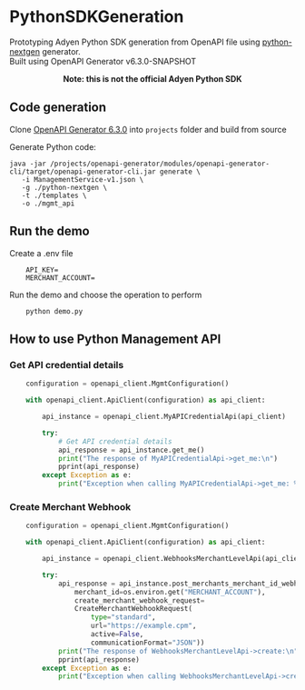 # PythonSDKGeneration
Prototyping Adyen Python SDK generation from OpenAPI file using [python-nextgen](https://github.com/OpenAPITools/openapi-generator/tree/master/modules/openapi-generator/src/main/resources/python-nextgen) generator.  
Built using OpenAPI Generator v6.3.0-SNAPSHOT

<p align="center">
<b>Note: this is not the official Adyen Python SDK</b>
</p>

## Code generation

Clone [OpenAPI Generator 6.3.0](https://github.com/OpenAPITools/openapi-generator) into `projects` 
folder and build from source

Generate Python code:
```
java -jar /projects/openapi-generator/modules/openapi-generator-cli/target/openapi-generator-cli.jar generate \
   -i ManagementService-v1.json \
   -g ./python-nextgen \
   -t ./templates \ 
   -o ./mgmt_api
```

## Run the demo

Create a .env file
```dotenv
    API_KEY=
    MERCHANT_ACCOUNT=
```
Run the demo and choose the operation to perform
```
    python demo.py
```

## How to use Python Management API 

### Get API credential details

```python
    configuration = openapi_client.MgmtConfiguration()

    with openapi_client.ApiClient(configuration) as api_client:

        api_instance = openapi_client.MyAPICredentialApi(api_client)

        try:
            # Get API credential details
            api_response = api_instance.get_me()
            print("The response of MyAPICredentialApi->get_me:\n")
            pprint(api_response)
        except Exception as e:
            print("Exception when calling MyAPICredentialApi->get_me: %s\n" % e)

```

### Create Merchant Webhook
```python
    configuration = openapi_client.MgmtConfiguration()

    with openapi_client.ApiClient(configuration) as api_client:

        api_instance = openapi_client.WebhooksMerchantLevelApi(api_client)

        try:
            api_response = api_instance.post_merchants_merchant_id_webhooks(
                merchant_id=os.environ.get("MERCHANT_ACCOUNT"),
                create_merchant_webhook_request=
                CreateMerchantWebhookRequest(
                    type="standard",
                    url="https://example.cpm",
                    active=False,
                    communicationFormat="JSON"))
            print("The response of WebhooksMerchantLevelApi->create:\n")
            pprint(api_response)
        except Exception as e:
            print("Exception when calling WebhooksMerchantLevelApi->create: %s\n" % e)
```